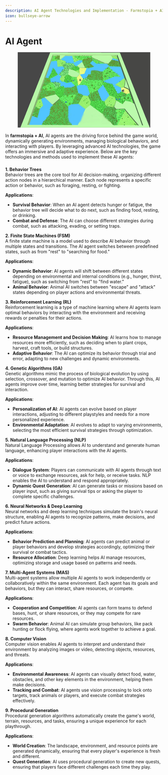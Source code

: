 ```yaml
---
description: AI Agent Technologies and Implementation - Farmstopia + AI
icon: bullseye-arrow
---
```


# AI Agent

<figure><img src="../.gitbook/assets/world.webp" alt=""><figcaption></figcaption></figure>

In **farmstopia + AI**, AI agents are the driving force behind the game world, dynamically generating environments, managing biological behaviors, and interacting with players. By leveraging advanced AI technologies, the game offers an immersive and adaptive experience. Below are the key technologies and methods used to implement these AI agents:

### &#x20;

**1. Behavior Trees** \
Behavior trees are the core tool for AI decision-making, organizing different action nodes in a hierarchical manner. Each node represents a specific action or behavior, such as foraging, resting, or fighting.

**Applications**:

* **Survival Behavior**: When an AI agent detects hunger or fatigue, the behavior tree will decide what to do next, such as finding food, resting, or drinking.
* **Combat and Defense**: The AI can choose different strategies during combat, such as attacking, evading, or setting traps.

**2. Finite State Machines (FSM)** \
A finite state machine is a model used to describe AI behavior through multiple states and transitions. The AI agent switches between predefined states, such as from "rest" to "searching for food."

**Applications**:

* **Dynamic Behavior**: AI agents will shift between different states depending on environmental and internal conditions (e.g., hunger, thirst, fatigue), such as switching from "rest" to "find water."
* **Animal Behavior**: Animal AI switches between "escape" and "attack" states depending on player actions and environmental threats.

**3. Reinforcement Learning (RL)** \
Reinforcement learning is a type of machine learning where AI agents learn optimal behaviors by interacting with the environment and receiving rewards or penalties for their actions.

**Applications**:

* **Resource Management and Decision Making**: AI learns how to manage resources more efficiently, such as deciding when to plant crops, harvest, craft tools, or build structures.
* **Adaptive Behavior**: The AI can optimize its behavior through trial and error, adapting to new challenges and dynamic environments.

**4. Genetic Algorithms (GA)** \
Genetic algorithms mimic the process of biological evolution by using selection, crossover, and mutation to optimize AI behavior. Through this, AI agents improve over time, learning better strategies for survival and interaction.

**Applications**:

* **Personalization of AI**: AI agents can evolve based on player interactions, adjusting to different playstyles and needs for a more personalized experience.
* **Environmental Adaptation**: AI evolves to adapt to varying environments, selecting the most efficient survival strategies through optimization.

**5. Natural Language Processing (NLP)** \
Natural Language Processing allows AI to understand and generate human language, enhancing player interactions with the AI agents.

**Applications**:

* **Dialogue System**: Players can communicate with AI agents through text or voice to exchange resources, ask for help, or receive tasks. NLP enables the AI to understand and respond appropriately.
* **Dynamic Quest Generation**: AI can generate tasks or missions based on player input, such as giving survival tips or asking the player to complete specific challenges.

**6. Neural Networks & Deep Learning** \
Neural networks and deep learning techniques simulate the brain's neural structure, enabling AI agents to recognize patterns, make decisions, and predict future actions.

**Applications**:

* **Behavior Prediction and Planning**: AI agents can predict animal or player behaviors and develop strategies accordingly, optimizing their survival or combat tactics.
* **Resource Allocation**: Deep learning helps AI manage resources, optimizing storage and usage based on patterns and needs.

**7. Multi-Agent Systems (MAS)** \
Multi-agent systems allow multiple AI agents to work independently or collaboratively within the same environment. Each agent has its goals and behaviors, but they can interact, share resources, or compete.

**Applications**:

* **Cooperation and Competition**: AI agents can form teams to defend bases, hunt, or share resources, or they may compete for rare resources.
* **Swarm Behavior**: Animal AI can simulate group behaviors, like pack hunting or flock flying, where agents work together to achieve a goal.

**8. Computer Vision** \
Computer vision enables AI agents to interpret and understand their environment by analyzing images or video, detecting objects, resources, and threats.

**Applications**:

* **Environmental Awareness**: AI agents can visually detect food, water, obstacles, and other key elements in the environment, helping them make decisions.
* **Tracking and Combat**: AI agents use vision processing to lock onto targets, track animals or players, and execute combat strategies effectively.

**9. Procedural Generation** \
Procedural generation algorithms automatically create the game's world, terrain, resources, and tasks, ensuring a unique experience for each playthrough.

**Applications**:

* **World Creation**: The landscape, environment, and resource points are generated dynamically, ensuring that every player's experience is fresh and different.
* **Quest Generation**: AI uses procedural generation to create new quests, ensuring that players face different challenges each time they play.
